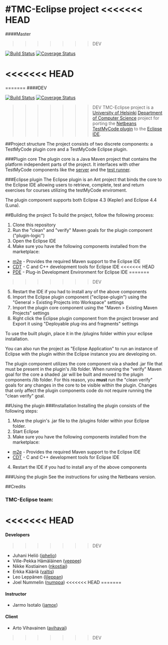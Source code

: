 #TMC-Eclipse project
<<<<<<< HEAD
=======

####Master  
>>>>>>> DEV

[![Build Status](https://travis-ci.org/tmc-eclipse/tmc-eclipse.svg?branch=master)](https://travis-ci.org/tmc-eclipse/tmc-eclipse)
[![Coverage Status](https://coveralls.io/repos/tmc-eclipse/tmc-eclipse/badge.png?branch=master)](https://coveralls.io/r/tmc-eclipse/tmc-eclipse?branch=master)

<<<<<<< HEAD
=======
=======
####DEV  

[![Build Status](https://travis-ci.org/tmc-eclipse/tmc-eclipse.svg?branch=DEV)](https://travis-ci.org/tmc-eclipse/tmc-eclipse)
[![Coverage Status](https://coveralls.io/repos/tmc-eclipse/tmc-eclipse/badge.png?branch=DEV)](https://coveralls.io/r/tmc-eclipse/tmc-eclipse?branch=DEV)

>>>>>>> DEV
TMC-Eclipse project is a [University of Helsinki](http://helsinki.fi/university) [Department of Computer Science](http://cs.helsinki.fi) project for porting the [Netbeans](https://netbeans.org/) [TestMyCode plugin](https://github.com/testmycode/tmc-netbeans) to the [Eclipse IDE](http://www.eclipse.org/).

##Project structure
The project consists of two discrete components: a TestMyCode plugin core and a TestMyCode Eclipse plugin.

###Plugin core
The plugin core is a Java Maven project that contains the platform independent parts of the project. It interfaces with other TestMyCode components like the [server](https://github.com/testmycode/tmc-server) and the [test runner](https://github.com/testmycode/tmc-junit-runner).

###Eclipse plugin
The Eclipse plugin is an Ant project that binds the core to the Eclipse IDE allowing users to retrieve, complete, test and return exercises for courses utilizing the testMyCode enviroment.

The plugin component supports both Eclipse 4.3 (Kepler) and Eclipse 4.4 (Luna).

##Building the project
To build the project, follow the following process:

1. Clone this repository
2. Run the "clean" and "verify" Maven goals for the plugin component ("plugin-logic")
3. Open the Eclipse IDE
4. Make sure you have the following components installed from the marketplace:
 * [m2e](https://www.eclipse.org/m2e/) - Provides the required Maven support to the Eclipse IDE
 * [CDT](https://www.eclipse.org/cdt/) - C and C++ development tools for Eclipse IDE
<<<<<<< HEAD
 * [PDE](https://www.eclipse.org/pde/) - Plug-in Development Environment for Eclipse IDE
=======
>>>>>>> DEV
5. Restart the IDE if you had to install any of the above components
6. Import the Eclipse plugin component ("eclipse-plugin") using the "General > Existing Projects into Workspace" settings
7. Import the plugin core component using the "Maven > Existing Maven Projects" settings
8. Right click the Eclipse plugin component from the project browser and Export it using "Deployable plug-ins and fragments" settings

To use the built plugin, place it in the /plugins folder within your eclipse installation.

You can also run the project as "Eclipse Application" to run an instance of Eclipse with the plugin within the Eclipse instance you are developing on.

The plugin component utilizes the core component via a shaded .jar file that must be present in the plugin's /lib folder. When running the "verify" Maven goal for the core a shaded .jar will be built and moved to the plugin components /lib folder. For this reason, you **must** run the "clean verify" goals for any changes in the core to be visible within the plugin. Changes that only affect the plugin components code do not require running the "clean verify" goal.

##Using the plugin
###Installation
Installing the plugin consists of the following steps:

1. Move the plugin's .jar file to the /plugins folder within your Eclipse folder.
2. Start Eclipse
3. Make sure you have the following components installed from the marketplace:
 * [m2e](https://www.eclipse.org/m2e/) - Provides the required Maven support to the Eclipse IDE
 * [CDT](https://www.eclipse.org/cdt/) - C and C++ development tools for Eclipse IDE
4. Restart the IDE if you had to install any of the above components

###Using the plugin
See the instructions for using the Netbeans version.

##Credits
### TMC-Eclipse team:
<<<<<<< HEAD
=======

#### Developers

>>>>>>> DEV
* Juhani Heliö ([jphelio](https://github.com/jphelio))
* Ville-Pekka Hämäläinen ([veepee](https://github.com/veepee))
* Nikke Kostiainen ([nkostiai](https://github.com/nkostiai))
* Erkka Kääriä ([valtis](https://github.com/valtis))
* Leo Leppänen ([ljleppan](https://github.com/ljleppan/))
* Joel Nummelin ([numppa](https://github.com/numppa))
<<<<<<< HEAD
=======

#### Instructor

* Jarmo Isotalo ([jamox](https://github.com/jamox))

#### Client

* Arto Vihavainen ([avihavai](https://github.com/avihavai))
>>>>>>> DEV
